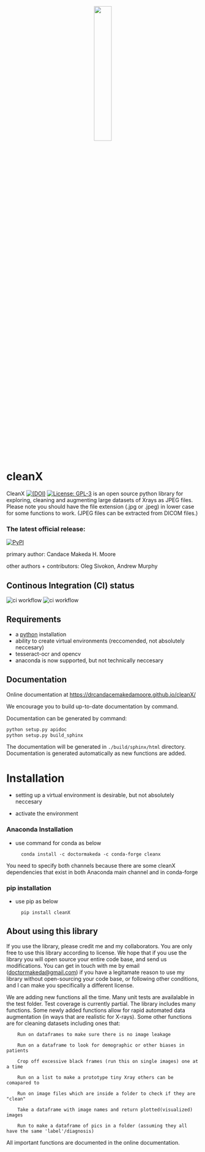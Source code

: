 <p align="center">
<img style="width: 30%; height: 30%" src="https://github.com/drcandacemakedamoore/cleanX/blob/main/test/cleanXpic.png">
</p>

# cleanX

CleanX <a href="https://doi.org/10.5281/zenodo.4725904"><img src="https://zenodo.org/badge/DOI/10.5281/zenodo.4725904.svg" alt="(DOI)"></a> <a href="https://github.com/drcandacemakedamoore/cleanX/blob/master/LICENSE"><img alt="License: GPL-3" src="https://img.shields.io/github/license/drcandacemakedamoore/cleanX"></a>
is an open source python library
for exploring, cleaning and augmenting large datasets of Xrays as JPEG files.
Please note you should have the file extension (.jpg or .jpeg) in lower case
for some functions to work.
(JPEG files can be extracted from DICOM files.)


### The latest official release:

<a href="https://pypi.org/project/cleanX/"><img alt="PyPI" src="https://img.shields.io/pypi/v/cleanX"></a>


primary author: Candace Makeda H. Moore

other authors + contributors: Oleg Sivokon, Andrew Murphy

## Continous Integration (CI) status

![ci workflow](https://github.com/drcandacemakedamoore/cleanX/actions/workflows/on-commit.yml/badge.svg)
![ci workflow](https://github.com/drcandacemakedamoore/cleanX/actions/workflows/on-tag.yml/badge.svg)


## Requirements

- a [python](https://www.python.org/downloads/) installation
- ability to create virtual environments (reccomended, not absolutely neccesary)
- tesseract-ocr and opencv
- anaconda is now supported, but not technically neccesary


## Documentation

Online documentation at https://drcandacemakedamoore.github.io/cleanX/

We encourage you to build up-to-date documentation by command.

Documentation can be generated by command:

``` sh
python setup.py apidoc
python setup.py build_sphinx
```

The documentation will be generated in `./build/sphinx/html` directory. Documentation is generated
automatically as new functions are added.  

# Installation
- setting up a virtual environment is desirable, but not absolutely neccesary

- activate  the environment
### Anaconda Installation

- use command for conda as below

        conda install -c doctormakeda -c conda-forge cleanx       

You need to specify both channels because there are some cleanX
dependencies that exist in both Anaconda main channel and in
conda-forge

### pip installation
- use pip as below

        pip install cleanX
    
    

## About using this library
If you use the library, please credit me and my collaborators.  You are only free to use this library according to license. We hope that if you use the library you will open source your entire code base, and send us modifications.  You can get in touch with me by email (doctormakeda@gmail.com) if you have a legitamate reason to use my library without open-sourcing your code base, or following other conditions, and I can make you specifically a different license.

We are adding new functions all the time. Many unit tests are availalable in the test folder. Test coverage is currently partial. The library includes many functions. Some newly added functions allow for rapid automated data augmentation (in ways that are realistic for X-rays). Some other functions are for cleaning datasets including ones that: 


        Run on dataframes to make sure there is no image leakage

        Run on a dataframe to look for demographic or other biases in patients
    
        Crop off excessive black frames (run this on single images) one at a time
       
        Run on a list to make a prototype tiny Xray others can be comapared to
    
        Run on image files which are inside a folder to check if they are "clean"

        Take a dataframe with image names and return plotted(visualized) images  

        Run to make a dataframe of pics in a folder (assuming they all have the same 'label'/diagnosis)

All important functions are documented in the online documentation.